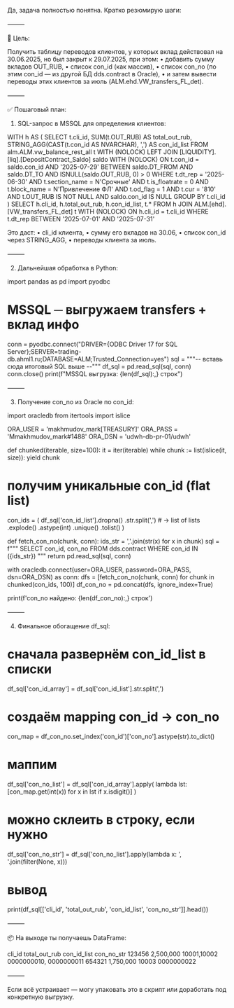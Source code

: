 Да, задача полностью понятна. Кратко резюмирую шаги:

⸻

🎯 Цель:

Получить таблицу переводов клиентов, у которых вклад действовал на 30.06.2025, но был закрыт к 29.07.2025, при этом:
	•	добавить сумму вкладов OUT_RUB,
	•	список con_id (как массив),
	•	список con_no (по этим con_id — из другой БД dds.contract в Oracle),
	•	и затем вывести переводы этих клиентов за июль (ALM.ehd.VW_transfers_FL_det).

⸻

✅ Пошаговый план:

1. SQL-запрос в MSSQL для определения клиентов:

WITH h AS (
    SELECT 
        t.cli_id,
        SUM(t.OUT_RUB) AS total_out_rub,
        STRING_AGG(CAST(t.con_id AS NVARCHAR), ',') AS con_id_list
    FROM alm.ALM.vw_balance_rest_all t WITH (NOLOCK)
    LEFT JOIN [LIQUIDITY].[liq].[DepositContract_Saldo] saldo WITH (NOLOCK)
           ON t.con_id = saldo.con_id
          AND '2025-07-29' BETWEEN saldo.DT_FROM AND saldo.DT_TO
          AND ISNULL(saldo.OUT_RUB, 0) > 0
    WHERE t.dt_rep = '2025-06-30'
      AND t.section_name = N'Срочные'
      AND t.is_floatrate = 0
      AND t.block_name = N'Привлечение ФЛ'
      AND t.od_flag = 1
      AND t.cur = '810'
      AND t.OUT_RUB IS NOT NULL
      AND saldo.con_id IS NULL
    GROUP BY t.cli_id
)
SELECT 
    h.cli_id,
    h.total_out_rub,
    h.con_id_list,
    t.*
FROM h
JOIN ALM.[ehd].[VW_transfers_FL_det] t WITH (NOLOCK)
  ON h.cli_id = t.cli_id
WHERE t.dt_rep BETWEEN '2025-07-01' AND '2025-07-31'

Это даст:
	•	cli_id клиента,
	•	сумму его вкладов на 30.06,
	•	список con_id через STRING_AGG,
	•	переводы клиента за июль.

⸻

2. Дальнейшая обработка в Python:

import pandas as pd
import pyodbc

# MSSQL ─ выгружаем transfers + вклад инфо
conn = pyodbc.connect("DRIVER={ODBC Driver 17 for SQL Server};SERVER=trading-db.ahml1.ru;DATABASE=ALM;Trusted_Connection=yes")
sql = """-- вставь сюда итоговый SQL выше --"""
df_sql = pd.read_sql(sql, conn)
conn.close()
print(f"MSSQL выгрузка: {len(df_sql):,} строк")


⸻

3. Получение con_no из Oracle по con_id:

import oracledb
from itertools import islice

ORA_USER = 'makhmudov_mark[TREASURY]'
ORA_PASS = 'Mmakhmudov_mark#1488'
ORA_DSN  = 'udwh-db-pr-01/udwh'

def chunked(iterable, size=100):
    it = iter(iterable)
    while chunk := list(islice(it, size)):
        yield chunk

# получим уникальные con_id (flat list)
con_ids = (
    df_sql['con_id_list'].dropna()
    .str.split(',')  # → list of lists
    .explode()
    .astype(int)
    .unique()
    .tolist()
)

def fetch_con_no(chunk, conn):
    ids_str = ','.join(str(x) for x in chunk)
    sql = f"""
        SELECT con_id, con_no
        FROM dds.contract
        WHERE con_id IN ({ids_str})
    """
    return pd.read_sql(sql, conn)

with oracledb.connect(user=ORA_USER, password=ORA_PASS, dsn=ORA_DSN) as conn:
    dfs = [fetch_con_no(chunk, conn) for chunk in chunked(con_ids, 100)]
    df_con_no = pd.concat(dfs, ignore_index=True)

print(f'con_no найдено: {len(df_con_no):,} строк')


⸻

4. Финальное обогащение df_sql:

# сначала развернём con_id_list в списки
df_sql['con_id_array'] = df_sql['con_id_list'].str.split(',')

# создаём mapping con_id → con_no
con_map = df_con_no.set_index('con_id')['con_no'].astype(str).to_dict()

# маппим
df_sql['con_no_list'] = df_sql['con_id_array'].apply(
    lambda lst: [con_map.get(int(x)) for x in lst if x.isdigit()]
)

# можно склеить в строку, если нужно
df_sql['con_no_str'] = df_sql['con_no_list'].apply(lambda x: ', '.join(filter(None, x)))

# вывод
print(df_sql[['cli_id', 'total_out_rub', 'con_id_list', 'con_no_str']].head())


⸻

📦 На выходе ты получаешь DataFrame:

cli_id	total_out_rub	con_id_list	con_no_str
123456	2,500,000	10001,10002	0000000010, 0000000011
654321	1,750,000	10003	0000000022


⸻

Если всё устраивает — могу упаковать это в скрипт или доработать под конкретную выгрузку.
